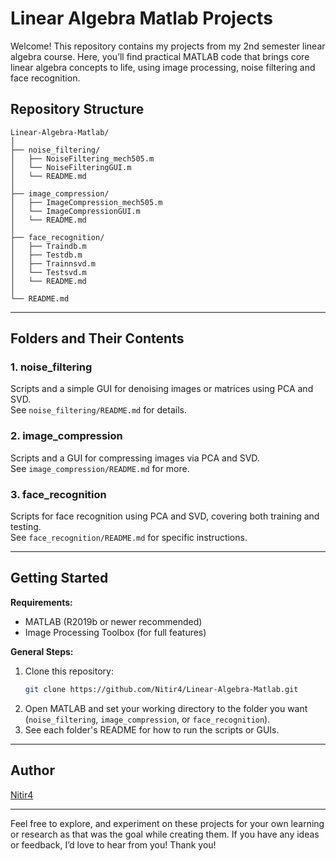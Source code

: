 # Linear Algebra Matlab Projects

Welcome! This repository contains my projects from my 2nd semester linear algebra course. Here, you’ll find practical MATLAB code that brings core linear algebra concepts to life, using image processing, noise filtering and face recognition.

## Repository Structure

```
Linear-Algebra-Matlab/
│
├── noise_filtering/
│   ├── NoiseFiltering_mech505.m
│   └── NoiseFilteringGUI.m
│   └── README.md
│
├── image_compression/
│   ├── ImageCompression_mech505.m
│   └── ImageCompressionGUI.m
│   └── README.md
│
├── face_recognition/
│   ├── Traindb.m
│   ├── Testdb.m
│   ├── Trainnsvd.m
│   └── Testsvd.m
│   └── README.md
│
└── README.md
```

---

## Folders and Their Contents

### 1. noise_filtering
Scripts and a simple GUI for denoising images or matrices using PCA and SVD.  
See `noise_filtering/README.md` for details.

### 2. image_compression
Scripts and a GUI for compressing images via PCA and SVD.  
See `image_compression/README.md` for more.

### 3. face_recognition
Scripts for face recognition using PCA and SVD, covering both training and testing.  
See `face_recognition/README.md` for specific instructions.

---

## Getting Started

**Requirements:**
- MATLAB (R2019b or newer recommended)
- Image Processing Toolbox (for full features)

**General Steps:**
1. Clone this repository:
   ```bash
   git clone https://github.com/Nitir4/Linear-Algebra-Matlab.git
   ```
2. Open MATLAB and set your working directory to the folder you want (`noise_filtering`, `image_compression`, or `face_recognition`).
3. See each folder's README for how to run the scripts or GUIs.

---

## Author

[Nitir4](https://github.com/Nitir4)

---

Feel free to explore, and experiment on these projects for your own learning or research as that was the goal while creating them. If you have any ideas or feedback, I’d love to hear from you!
Thank you!
